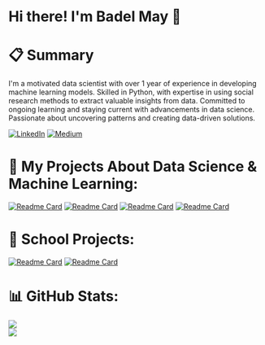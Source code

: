 # Hi there! I'm Badel May 👋

# 📋 Summary
I'm a motivated data scientist with over 1 year of experience in developing machine learning models. Skilled in Python, with expertise in using social research methods to extract valuable insights from data. Committed to ongoing learning and staying current with advancements in data science. Passionate about uncovering patterns and creating data-driven solutions.

[![LinkedIn](https://img.shields.io/badge/LinkedIn-%230077B5.svg?logo=linkedin&logoColor=white)](https://linkedin.com/in/badel-may) [![Medium](https://img.shields.io/badge/Medium-12100E?logo=medium&logoColor=white)](https://medium.com/@badelmay)

# 🤖 My Projects About Data Science & Machine Learning:
[![Readme Card](https://github-readme-stats.vercel.app/api/pin/?username=badelmay&repo=Hava_Trafik_Zaman_Serisi)](https://github.com/badelmay/Hava_Trafik_Zaman_Serisi) [![Readme Card](https://github-readme-stats.vercel.app/api/pin/?username=badelmay&repo=müşteri-segmentasyonu-satış-tahmini)](https://github.com/badelmay/müşteri-segmentasyonu-satış-tahmini) [![Readme Card](https://github-readme-stats.vercel.app/api/pin/?username=badelmay&repo=lang_zincir_llm_modeli)](https://github.com/badelmay/lang_zincir_llm_modeli) [![Readme Card](https://github-readme-stats.vercel.app/api/pin/?username=badelmay&repo=bert-projesi)](https://github.com/badelmay/bert-projesi)

# 🏫 School Projects:
[![Readme Card](https://github-readme-stats.vercel.app/api/pin/?username=badelmay&repo=Sohbet)](https://github.com/badelmay/Sohbet) [![Readme Card](https://github-readme-stats.vercel.app/api/pin/?username=badelmay&repo=araba-kiralamak)](https://github.com/badelmay/araba-kiralamak)

# 📊 GitHub Stats:
![](https://github-readme-stats.vercel.app/api/top-langs/?username=badelmay&theme=dark&hide_border=false&include_all_commits=false&count_private=false&layout=compact) <br>
![](https://github-readme-streak-stats.herokuapp.com/?user=badelmay&theme=dark&hide_border=false)
